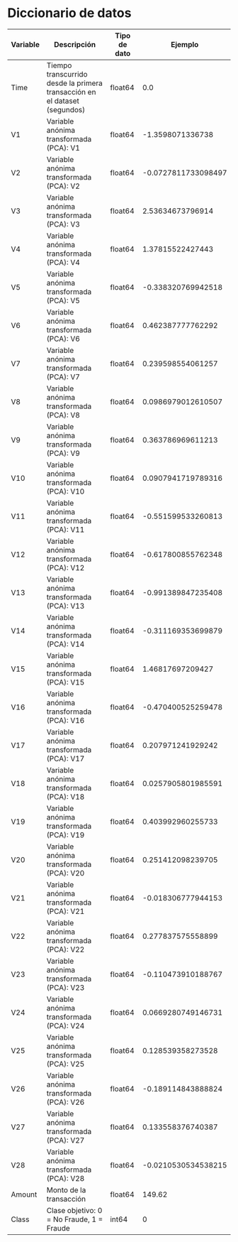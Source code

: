 # Diccionario de datos

| Variable | Descripción | Tipo de dato | Ejemplo |
|---|---|---|---|
| Time | Tiempo transcurrido desde la primera transacción en el dataset (segundos) | float64 | 0.0 |
| V1 | Variable anónima transformada (PCA): V1 | float64 | -1.3598071336738 |
| V2 | Variable anónima transformada (PCA): V2 | float64 | -0.0727811733098497 |
| V3 | Variable anónima transformada (PCA): V3 | float64 | 2.53634673796914 |
| V4 | Variable anónima transformada (PCA): V4 | float64 | 1.37815522427443 |
| V5 | Variable anónima transformada (PCA): V5 | float64 | -0.338320769942518 |
| V6 | Variable anónima transformada (PCA): V6 | float64 | 0.462387777762292 |
| V7 | Variable anónima transformada (PCA): V7 | float64 | 0.239598554061257 |
| V8 | Variable anónima transformada (PCA): V8 | float64 | 0.0986979012610507 |
| V9 | Variable anónima transformada (PCA): V9 | float64 | 0.363786969611213 |
| V10 | Variable anónima transformada (PCA): V10 | float64 | 0.0907941719789316 |
| V11 | Variable anónima transformada (PCA): V11 | float64 | -0.551599533260813 |
| V12 | Variable anónima transformada (PCA): V12 | float64 | -0.617800855762348 |
| V13 | Variable anónima transformada (PCA): V13 | float64 | -0.991389847235408 |
| V14 | Variable anónima transformada (PCA): V14 | float64 | -0.311169353699879 |
| V15 | Variable anónima transformada (PCA): V15 | float64 | 1.46817697209427 |
| V16 | Variable anónima transformada (PCA): V16 | float64 | -0.470400525259478 |
| V17 | Variable anónima transformada (PCA): V17 | float64 | 0.207971241929242 |
| V18 | Variable anónima transformada (PCA): V18 | float64 | 0.0257905801985591 |
| V19 | Variable anónima transformada (PCA): V19 | float64 | 0.403992960255733 |
| V20 | Variable anónima transformada (PCA): V20 | float64 | 0.251412098239705 |
| V21 | Variable anónima transformada (PCA): V21 | float64 | -0.018306777944153 |
| V22 | Variable anónima transformada (PCA): V22 | float64 | 0.277837575558899 |
| V23 | Variable anónima transformada (PCA): V23 | float64 | -0.110473910188767 |
| V24 | Variable anónima transformada (PCA): V24 | float64 | 0.0669280749146731 |
| V25 | Variable anónima transformada (PCA): V25 | float64 | 0.128539358273528 |
| V26 | Variable anónima transformada (PCA): V26 | float64 | -0.189114843888824 |
| V27 | Variable anónima transformada (PCA): V27 | float64 | 0.133558376740387 |
| V28 | Variable anónima transformada (PCA): V28 | float64 | -0.0210530534538215 |
| Amount | Monto de la transacción | float64 | 149.62 |
| Class | Clase objetivo: 0 = No Fraude, 1 = Fraude | int64 | 0 |
